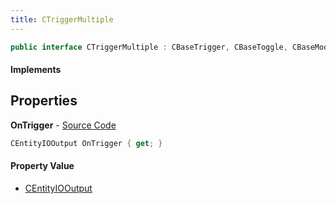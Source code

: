 ```yaml
---
title: CTriggerMultiple
---
```


```csharp
public interface CTriggerMultiple : CBaseTrigger, CBaseToggle, CBaseModelEntity, CBaseEntity, CEntityInstance, ISchemaClass<CEntityInstance>, ISchemaClass<CBaseEntity>, ISchemaClass<CBaseModelEntity>, ISchemaClass<CBaseToggle>, ISchemaClass<CBaseTrigger>, ISchemaClass<CTriggerMultiple>, ISchemaField, ISchemaClass, INativeHandle
```

#### Implements

## Properties

**OnTrigger** - [Source Code](https://github.com/swiftly-solution/swiftlys2/blob/master/managed/src/SwiftlyS2.Generated/Schemas/Interfaces/CTriggerMultiple.cs#L16)

```csharp
CEntityIOOutput OnTrigger { get; }
```

#### Property Value

- [CEntityIOOutput](/docs/api/shared/schemadefinitions/centityiooutput)

